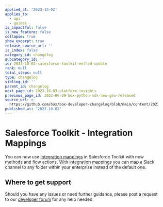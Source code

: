 ```yaml
---
applied_at: '2023-10-02'
applies_to:
  - api
  - guides
is_impactful: false
is_new_feature: false
collapse: true
show_excerpt: true
release_source_url: ''
is_index: false
category_id: changelog
subcategory_id: ''
id: 2023-10-02-salesforce-toolkit-method-update
rank: null
total_steps: null
type: changelog
sibling_id: ''
parent_id: changelog
next_page_id: 2023-10-03-platform-insights
previous_page_id: 2023-09-29-box-python-sdk-new-gen-released
source_url: >-
  https://github.com/box/box-developer-changelog/blob/main/content/2023/10-02-salesforce-toolkit-method-update.md
published_at: '2023-10-02'
---
```

# Salesforce Toolkit - Integration Mappings

You can now use [integration mappings][1] in Salesforce Toolkit with new [methods][2] and [flow actions][3].
With [integration mappings][4] you can map a Slack channel to any folder within your enterprise instead of the default one.

<!-- more -->

## Where to get support

Should you have any issues or need further guidance, please post a request to our [developer forum][4] for any help needed.

[1]: g://integration-mappings/slack-mappings
[2]: g://tooling/salesforce-toolkit/methods/#salesforce_and_slack
[3]: g://tooling/salesforce-toolkit/flow-actions
[4]: r://integration-mappings
[5]: https://forum.box.com/